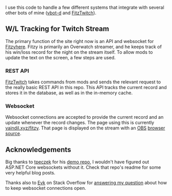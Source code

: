 I use this code to handle a few different systems that integrate with several other bots of mine ([vbot-d](https://github.com/vaindil/vbot-d) and [FitzTwitch](https://github.com/vaindil/FitzTwitch)).

## W/L Tracking for Twitch Stream

The primary function of the site right now is an API and websocket for [Fitzyhere](https://www.twitch.tv/fitzyhere). Fitzy is primarily an Overwatch streamer, and he keeps track of his win/loss record for the night on the stream itself. To allow mods to update the text on the screen, a few steps are used.

### REST API

[FitzTwitch](https://github.com/vaindil/FitzTwitch) takes commands from mods and sends the relevant request to the really basic REST API in this repo. This API tracks the current record and stores it in the database, as well as in the in-memory cache.

### Websocket

Websocket connections are accepted to provide the current record and an update whenever the record changes. The page using this is currently [vaindil.xyz/fitzy](https://vaindil.xyz/fitzy). That page is displayed on the stream with an [OBS](https://obsproject.com) [browser source](https://obsproject.com/wiki/Sources-Guide#browsersource).

## Acknowledgements

Big thanks to [tpeczek](https://github.com/tpeczek) for his [demo repo](https://github.com/tpeczek/Demo.AspNetCore.WebSockets), I wouldn't have figured out ASP.NET Core websockets without it. Check that repo's readme for some very helpful blog posts.

Thanks also to [Evk](https://stackoverflow.com/users/5311735/evk) on Stack Overflow for [answering my question](https://stackoverflow.com/a/49605801/1672458) about how to keep websocket connections open.